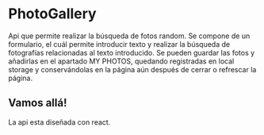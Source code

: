 # PhotoGallery
Api que permite realizar la búsqueda de fotos random.
 Se compone de un formulario, el cuál permite introducir texto y realizar la búsqueda de fotografías relacionadas al texto introducido.
 Se pueden guardar las fotos y añadirlas en el apartado MY PHOTOS, quedando registradas en local storage y conservándolas en la página aún después de cerrar o refrescar la página.

 ## Vamos allá!
 La api esta diseñada con react.
